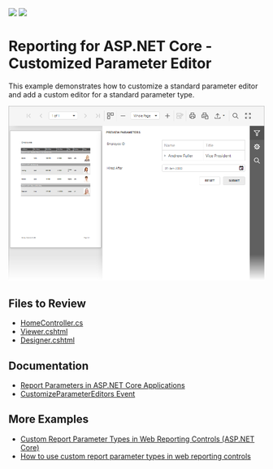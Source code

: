 <!-- default badges list -->
[![](https://img.shields.io/badge/Open_in_DevExpress_Support_Center-FF7200?style=flat-square&logo=DevExpress&logoColor=white)](https://supportcenter.devexpress.com/ticket/details/T1006515)
[![](https://img.shields.io/badge/📖_How_to_use_DevExpress_Examples-e9f6fc?style=flat-square)](https://docs.devexpress.com/GeneralInformation/403183)
<!-- default badges end -->
# Reporting for ASP.NET Core - Customized Parameter Editor

This example demonstrates how to customize a standard parameter editor and add a custom editor for a standard parameter type. 

![](Images/Customized-Parameter-Editors.png)

## Files to Review

- [HomeController.cs](CS/ParameterEditorAspNetCoreExample/Controllers/HomeController.cs)
- [Viewer.cshtml](CS/ParameterEditorAspNetCoreExample/Views/Home/Viewer.cshtml)
- [Designer.cshtml](CS/ParameterEditorAspNetCoreExample/Views/Home/Designer.cshtml)

## Documentation

- [Report Parameters in ASP.NET Core Applications](https://docs.devexpress.com/XtraReports/403203/web-reporting/asp-net-core-reporting/report-parameters-in-asp-net-core-applications)
- [CustomizeParameterEditors Event](https://docs.devexpress.com/XtraReports/DevExpress.AspNetCore.Reporting.WebDocumentViewer.WebDocumentViewerClientSideEventsBuilder.Customize)

## More Examples

- [Custom Report Parameter Types in Web Reporting Controls (ASP.NET Core)](https://github.com/DevExpress-Examples/Reporting-Custom-Parameter-Editor-AspNet-Core)
- [How to use custom report parameter types in web reporting controls](https://github.com/DevExpress-Examples/Reporting_How-to-add-and-use-custom-types-for-report-parameters-in-the-web-reporting-controls)
